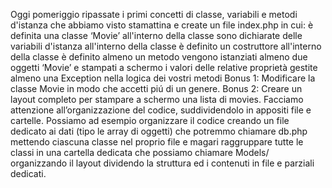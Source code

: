 Oggi pomeriggio ripassate i primi concetti di classe, variabili e metodi d'istanza che abbiamo visto stamattina e create un file index.php in cui:
è definita una classe ‘Movie’
all'interno della classe sono dichiarate delle variabili d'istanza
all'interno della classe è definito un costruttore
all'interno della classe è definito almeno un metodo
vengono istanziati almeno due oggetti ‘Movie’ e stampati a schermo i valori delle relative proprietà
gestite almeno una Exception nella logica dei vostri metodi
Bonus 1:
Modificare la classe Movie in modo che accetti piú di un genere.
Bonus 2:
Creare un layout completo per stampare a schermo una lista di movies.
Facciamo attenzione all’organizzazione del codice, suddividendolo in appositi file e cartelle. Possiamo ad esempio organizzare il codice
creando un file dedicato ai dati (tipo le array di oggetti) che potremmo chiamare db.php
mettendo ciascuna classe nel proprio file e magari raggruppare tutte le classi in una cartella dedicata che possiamo chiamare Models/
organizzando il layout dividendo la struttura ed i contenuti in file e parziali dedicati.